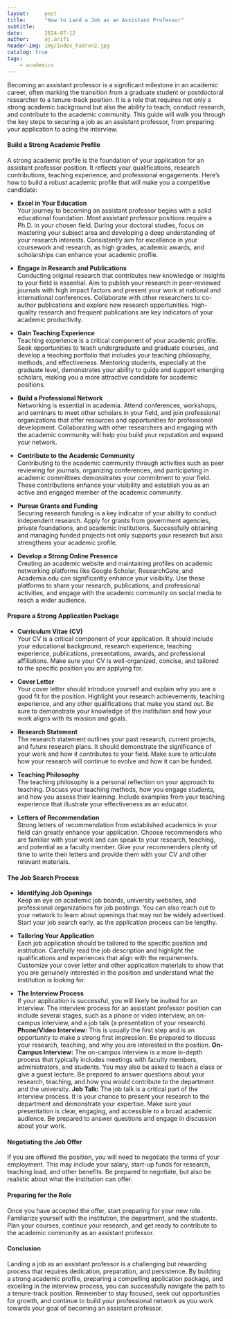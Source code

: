 ```yaml
---
layout:     post
title:      "How to Land a Job as an Assistant Professor"
subtitle:   
date:       2024-07-12
author:     aj.arifi
header-img: img/index_hadron2.jpg
catalog: true
tags:
    - academics
---
```



Becoming an assistant professor is a significant milestone in an academic career, often marking the transition from a graduate student or postdoctoral researcher to a tenure-track position. It is a role that requires not only a strong academic background but also the ability to teach, conduct research, and contribute to the academic community. This guide will walk you through the key steps to securing a job as an assistant professor, from preparing your application to acing the interview.

#### **Build a Strong Academic Profile**

A strong academic profile is the foundation of your application for an assistant professor position. It reflects your qualifications, research contributions, teaching experience, and professional engagements. Here’s how to build a robust academic profile that will make you a competitive candidate:

- **Excel in Your Education** \
Your journey to becoming an assistant professor begins with a solid educational foundation. Most assistant professor positions require a Ph.D. in your chosen field. During your     doctoral studies, focus on mastering your subject area and developing a deep understanding of your research interests. Consistently aim for excellence in your coursework and research, as high grades, academic awards, and scholarships can enhance your academic profile.

- **Engage in Research and Publications** \
Conducting original research that contributes new knowledge or insights to your field is essential. Aim to publish your research in peer-reviewed journals with high impact factors and present your work at national and international conferences. Collaborate with other researchers to co-author publications and explore new research opportunities. High-quality research and frequent publications are key indicators of your academic productivity.

- **Gain Teaching Experience** \
Teaching experience is a critical component of your academic profile. Seek opportunities to teach undergraduate and graduate courses, and develop a teaching portfolio that includes your teaching philosophy, methods, and effectiveness. Mentoring students, especially at the graduate level, demonstrates your ability to guide and support emerging scholars, making you a more attractive candidate for academic positions.

- **Build a Professional Network** \
Networking is essential in academia. Attend conferences, workshops, and seminars to meet other scholars in your field, and join professional organizations that offer resources and opportunities for professional development. Collaborating with other researchers and engaging with the academic community will help you build your reputation and expand your network.

- **Contribute to the Academic Community** \
Contributing to the academic community through activities such as peer reviewing for journals, organizing conferences, and participating in academic committees demonstrates your commitment to your field. These contributions enhance your visibility and establish you as an active and engaged member of the academic community.

- **Pursue Grants and Funding** \
Securing research funding is a key indicator of your ability to conduct independent research. Apply for grants from government agencies, private foundations, and academic institutions. Successfully obtaining and managing funded projects not only supports your research but also strengthens your academic profile.

- **Develop a Strong Online Presence** \
Creating an academic website and maintaining profiles on academic networking platforms like Google Scholar, ResearchGate, and Academia.edu can significantly enhance your visibility. Use these platforms to share your research, publications, and professional activities, and engage with the academic community on social media to reach a wider audience.


#### **Prepare a Strong Application Package**

- **Curriculum Vitae (CV)** \
Your CV is a critical component of your application. It should include your educational background, research experience, teaching experience, publications, presentations, awards, and professional affiliations. Make sure your CV is well-organized, concise, and tailored to the specific position you are applying for.

- **Cover Letter** \
Your cover letter should introduce yourself and explain why you are a good fit for the position. Highlight your research achievements, teaching experience, and any other qualifications that make you stand out. Be sure to demonstrate your knowledge of the institution and how your work aligns with its mission and goals.

- **Research Statement** \
The research statement outlines your past research, current projects, and future research plans. It should demonstrate the significance of your work and how it contributes to your field. Make sure to articulate how your research will continue to evolve and how it can be funded.

- **Teaching Philosophy** \
The teaching philosophy is a personal reflection on your approach to teaching. Discuss your teaching methods, how you engage students, and how you assess their learning. Include examples from your teaching experience that illustrate your effectiveness as an educator.

- **Letters of Recommendation** \
Strong letters of recommendation from established academics in your field can greatly enhance your application. Choose recommenders who are familiar with your work and can speak to your research, teaching, and potential as a faculty member. Give your recommenders plenty of time to write their letters and provide them with your CV and other relevant materials.

#### **The Job Search Process**

- **Identifying Job Openings** \
Keep an eye on academic job boards, university websites, and professional organizations for job postings. You can also reach out to your network to learn about openings that may not be widely advertised. Start your job search early, as the application process can be lengthy.

- **Tailoring Your Application** \
Each job application should be tailored to the specific position and institution. Carefully read the job description and highlight the qualifications and experiences that align with the requirements. Customize your cover letter and other application materials to show that you are genuinely interested in the position and understand what the institution is looking for.

- **The Interview Process** \
If your application is successful, you will likely be invited for an interview. The interview process for an assistant professor position can include several stages, such as a phone or video interview, an on-campus interview, and a job talk (a presentation of your research). **Phone/Video Interview:** This is usually the first step and is an opportunity to make a strong first impression. Be prepared to discuss your research, teaching, and why you are interested in the position. **On-Campus Interview:** The on-campus interview is a more in-depth process that typically includes meetings with faculty members, administrators, and students. You may also be asked to teach a class or give a guest lecture. Be prepared to answer questions about your research, teaching, and how you would contribute to the department and the university. **Job Talk:** The job talk is a critical part of the interview process. It is your chance to present your research to the department and demonstrate your expertise. Make sure your presentation is clear, engaging, and accessible to a broad academic audience. Be prepared to answer questions and engage in discussion about your work.

#### **Negotiating the Job Offer**

If you are offered the position, you will need to negotiate the terms of your employment. This may include your salary, start-up funds for research, teaching load, and other benefits. Be prepared to negotiate, but also be realistic about what the institution can offer.

#### **Preparing for the Role**

Once you have accepted the offer, start preparing for your new role. Familiarize yourself with the institution, the department, and the students. Plan your courses, continue your research, and get ready to contribute to the academic community as an assistant professor.

#### Conclusion

Landing a job as an assistant professor is a challenging but rewarding process that requires dedication, preparation, and persistence. By building a strong academic profile, preparing a compelling application package, and excelling in the interview process, you can successfully navigate the path to a tenure-track position. Remember to stay focused, seek out opportunities for growth, and continue to build your professional network as you work towards your goal of becoming an assistant professor.
